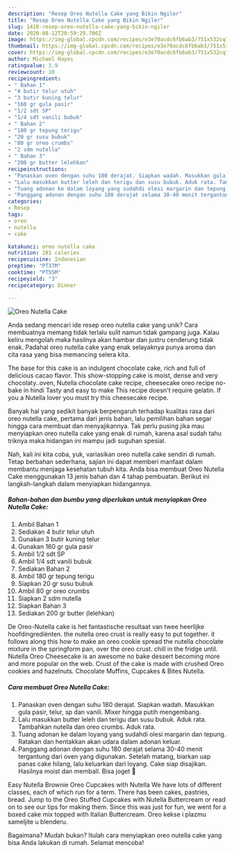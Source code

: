 ```yaml
---
description: "Resep Oreo Nutella Cake yang Bikin Ngiler"
title: "Resep Oreo Nutella Cake yang Bikin Ngiler"
slug: 1418-resep-oreo-nutella-cake-yang-bikin-ngiler
date: 2020-08-12T20:59:29.706Z
image: https://img-global.cpcdn.com/recipes/e3e70acdc6fb6ab3/751x532cq70/oreo-nutella-cake-foto-resep-utama.jpg
thumbnail: https://img-global.cpcdn.com/recipes/e3e70acdc6fb6ab3/751x532cq70/oreo-nutella-cake-foto-resep-utama.jpg
cover: https://img-global.cpcdn.com/recipes/e3e70acdc6fb6ab3/751x532cq70/oreo-nutella-cake-foto-resep-utama.jpg
author: Michael Hayes
ratingvalue: 3.9
reviewcount: 10
recipeingredient:
- " Bahan 1"
- "4 butir telur utuh"
- "3 butir kuning telur"
- "160 gr gula pasir"
- "1/2 sdt SP"
- "1/4 sdt vanili bubuk"
- " Bahan 2"
- "180 gr tepung terigu"
- "20 gr susu bubuk"
- "80 gr oreo crumbs"
- "2 sdm nutella"
- " Bahan 3"
- "200 gr butter lelehkan"
recipeinstructions:
- "Panaskan oven dengan suhu 180 derajat. Siapkan wadah. Masukkan gula pasir, telur, sp dan vanili. Mixer hingga putih mengembang."
- "Lalu masukkan butter leleh dan terigu dan susu bubuk. Aduk rata. Tambahkan nutella dan oreo crumbs. Aduk rata."
- "Tuang adonan ke dalam loyang yang sudahdi olesi margarin dan tepung. Ratakan dan hentakkan akan udara dalam adonan keluar."
- "Panggang adonan dengan suhu 180 derajat selama 30-40 menit tergantung dari oven yang digunakan. Setelah matang, biarkan uap panas cake hilang, lalu keluarkan dari loyang. Cake siap disajikan. Hasilnya moist dan memball. Bisa joget 🤭"
categories:
- Resep
tags:
- oreo
- nutella
- cake

katakunci: oreo nutella cake 
nutrition: 281 calories
recipecuisine: Indonesian
preptime: "PT37M"
cooktime: "PT55M"
recipeyield: "3"
recipecategory: Dinner

---
```



![Oreo Nutella Cake](https://img-global.cpcdn.com/recipes/e3e70acdc6fb6ab3/751x532cq70/oreo-nutella-cake-foto-resep-utama.jpg)

Anda sedang mencari ide resep oreo nutella cake yang unik? Cara membuatnya memang tidak terlalu sulit namun tidak gampang juga. Kalau keliru mengolah maka hasilnya akan hambar dan justru cenderung tidak enak. Padahal oreo nutella cake yang enak selayaknya punya aroma dan cita rasa yang bisa memancing selera kita.

The base for this cake is an indulgent chocolate cake, rich and full of delicious cacao flavor. This show-stopping cake is moist, dense and very chocolaty..oven, Nutella chocolate cake recipe, cheesecake oreo recipe no-bake in hindi Tasty and easy to make This recipe doesn&#39;t require gelatin. If you a Nutella lover you must try this cheesecake recipe.

Banyak hal yang sedikit banyak berpengaruh terhadap kualitas rasa dari oreo nutella cake, pertama dari jenis bahan, lalu pemilihan bahan segar hingga cara membuat dan menyajikannya. Tak perlu pusing jika mau menyiapkan oreo nutella cake yang enak di rumah, karena asal sudah tahu triknya maka hidangan ini mampu jadi suguhan spesial.


Nah, kali ini kita coba, yuk, variasikan oreo nutella cake sendiri di rumah. Tetap berbahan sederhana, sajian ini dapat memberi manfaat dalam membantu menjaga kesehatan tubuh kita. Anda bisa membuat Oreo Nutella Cake menggunakan 13 jenis bahan dan 4 tahap pembuatan. Berikut ini langkah-langkah dalam menyiapkan hidangannya.

<!--inarticleads1-->

##### Bahan-bahan dan bumbu yang diperlukan untuk menyiapkan Oreo Nutella Cake:

1. Ambil  Bahan 1
1. Sediakan 4 butir telur utuh
1. Gunakan 3 butir kuning telur
1. Gunakan 160 gr gula pasir
1. Ambil 1/2 sdt SP
1. Ambil 1/4 sdt vanili bubuk
1. Sediakan  Bahan 2
1. Ambil 180 gr tepung terigu
1. Siapkan 20 gr susu bubuk
1. Ambil 80 gr oreo crumbs
1. Siapkan 2 sdm nutella
1. Siapkan  Bahan 3
1. Sediakan 200 gr butter (lelehkan)


De Oreo-Nutella cake is het fantastische resultaat van twee heerlijke hoofdingrediënten. the nutella oreo crust is really easy to put together. it follows along this how to make an oreo cookie spread the nutella chocolate mixture in the springform pan, over the oreo crust. chill in the fridge until. Nutella Oreo Cheesecake is an awesome no bake dessert becoming more and more popular on the web. Crust of the cake is made with crushed Oreo cookies and hazelnuts. Chocolate Muffins, Cupcakes &amp; Bites Nutella. 

<!--inarticleads2-->

##### Cara membuat Oreo Nutella Cake:

1. Panaskan oven dengan suhu 180 derajat. Siapkan wadah. Masukkan gula pasir, telur, sp dan vanili. Mixer hingga putih mengembang.
1. Lalu masukkan butter leleh dan terigu dan susu bubuk. Aduk rata. Tambahkan nutella dan oreo crumbs. Aduk rata.
1. Tuang adonan ke dalam loyang yang sudahdi olesi margarin dan tepung. Ratakan dan hentakkan akan udara dalam adonan keluar.
1. Panggang adonan dengan suhu 180 derajat selama 30-40 menit tergantung dari oven yang digunakan. Setelah matang, biarkan uap panas cake hilang, lalu keluarkan dari loyang. Cake siap disajikan. Hasilnya moist dan memball. Bisa joget 🤭


Easy Nutella Brownie Oreo Cupcakes with Nutella We have lots of different classes, each of which run for a term. There has been cakes, pastries, bread. Jump to the Oreo Stuffed Cupcakes with Nutella Buttercream or read on to see our tips for making them. Since this was just for fun, we went for a boxed cake mix topped with Italian Buttercream. Oreo kekse i plazmu sameljite u blenderu. 

Bagaimana? Mudah bukan? Itulah cara menyiapkan oreo nutella cake yang bisa Anda lakukan di rumah. Selamat mencoba!
